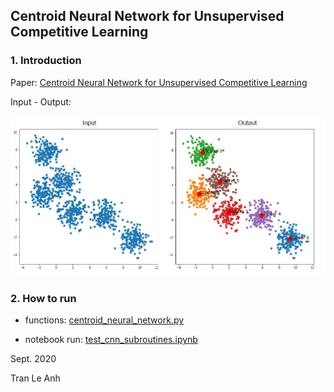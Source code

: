 ## Centroid Neural Network for Unsupervised Competitive Learning

### 1. Introduction

Paper: [Centroid Neural Network for Unsupervised Competitive Learning](https://ieeexplore.ieee.org/document/839021)

Input - Output:

![picture](images/sample1.png)

### 2. How to run

- functions: [centroid_neural_network.py](https://github.com/tranleanh/Centroid-Neural-Network/blob/master/centroid_neural_network.py)

- notebook run: [test_cnn_subroutines.ipynb](https://github.com/tranleanh/Centroid-Neural-Network/blob/master/test_cnn_subroutines.ipynb)

Sept. 2020

Tran Le Anh
